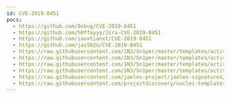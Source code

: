 ```yaml
---
id: CVE-2019-8451
pocs:
  - https://github.com/0xbug/CVE-2019-8451
  - https://github.com/h0ffayyy/Jira-CVE-2019-8451
  - https://github.com/ianxtianxt/CVE-2019-8451
  - https://github.com/jas502n/CVE-2019-8451
  - https://raw.githubusercontent.com/1N3/Sn1per/master/templates/active/CVE-2019-8451_Jira_SSRF_1.sh
  - https://raw.githubusercontent.com/1N3/Sn1per/master/templates/active/CVE-2019-8451_Jira_SSRF_2.sh
  - https://raw.githubusercontent.com/1N3/Sn1per/master/templates/active/CVE-2019-8451_Jira_SSRF_3.sh
  - https://raw.githubusercontent.com/1N3/Sn1per/master/templates/active/CVE-2019-8451_Jira_SSRF_4.sh
  - https://raw.githubusercontent.com/jaeles-project/jaeles-signatures/master/cves/jira-ssrf-cve-2019-8451.yaml
  - https://raw.githubusercontent.com/projectdiscovery/nuclei-templates/master/cves/CVE-2019-8451.yaml
---
```

